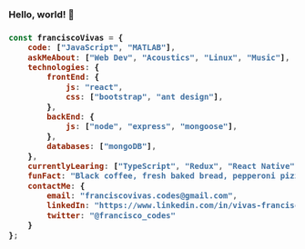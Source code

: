 ### Hello, world! 🦊

<!--
**Francisco-Vivas/francisco-vivas** is a ✨ _special_ ✨ repository because its `README.md` (this file) appears on your GitHub profile.-->
<h3>
  
```javascript
const franciscoVivas = {
    code: ["JavaScript", "MATLAB"],
    askMeAbout: ["Web Dev", "Acoustics", "Linux", "Music"],
    technologies: {
        frontEnd: {
            js: "react",
            css: ["bootstrap", "ant design"],
        },
        backEnd: {
            js: ["node", "express", "mongoose"],
        },
        databases: ["mongoDB"],
    },
    currentlyLearing: ["TypeScript", "Redux", "React Native"],
    funFact: "Black coffee, fresh baked bread, pepperoni pizza + BBQ & chocolate donuts."
    contactMe: {
        email: "franciscovivas.codes@gmail.com",
        linkedIn: "https://www.linkedin.com/in/vivas-francisco",
        twitter: "@francisco_codes"
    }
};
```
</h3>
